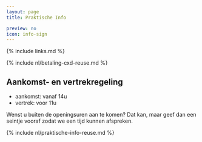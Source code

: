 ```yaml
---
layout: page
title: Praktische Info

preview: no
icon: info-sign
---
```


{% include links.md %}

{% include nl/betaling-cxd-reuse.md %}

## Aankomst- en vertrekregeling

- aankomst: vanaf 14u
- vertrek: voor 11u

Wenst u buiten de openingsuren aan te komen? Dat kan, maar geef dan een seintje vooraf zodat we een tijd kunnen afspreken.

{% include nl/praktische-info-reuse.md %}

